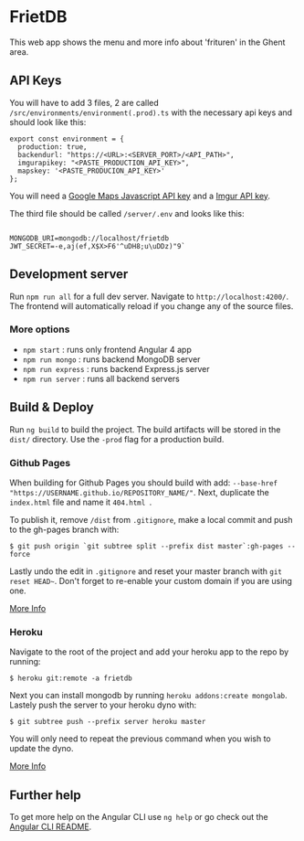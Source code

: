 # FrietDB

This web app shows the menu and more info about 'frituren' in the Ghent area.

## API Keys

You will have to add 3 files, 2 are called `/src/environments/environment(.prod).ts` with the necessary api keys and should look like this:

```
export const environment = {
  production: true,
  backendurl: "https://<URL>:<SERVER_PORT>/<API_PATH>",
  imgurapikey: "<PASTE_PRODUCTION_API_KEY>",
  mapskey: '<PASTE_PRODUCION_API_KEY>'
};
```
You will need a [Google Maps Javascript API key](https://developers.google.com/maps/documentation/javascript/get-api-key) and a [Imgur API key](https://apidocs.imgur.com/).

The third file should be called `/server/.env` and looks like this:

```

MONGODB_URI=mongodb://localhost/frietdb
JWT_SECRET=-e,aj(ef,X$X>F6'^uDH8;u\uDDz)"9`

```

## Development server

Run `npm run all` for a full dev server. Navigate to `http://localhost:4200/`. The frontend will automatically reload if you change any of the source files.

### More options

- `npm start` : runs only frontend Angular 4 app
- `npm run mongo` : runs backend MongoDB server
- `npm run express` : runs backend Express.js server
- `npm run server` : runs all backend servers

## Build & Deploy

Run `ng build` to build the project. The build artifacts will be stored in the `dist/` directory. Use the `-prod` flag for a production build.

### Github Pages

When building for Github Pages you should build with add: `--base-href "https://USERNAME.github.io/REPOSITORY_NAME/"`. Next, duplicate the `index.html` file and name it `404.html `.

To publish it, remove `/dist` from `.gitignore`, make a local commit and push to the gh-pages branch with:

```
$ git push origin `git subtree split --prefix dist master`:gh-pages --force
```

Lastly undo the edit in `.gitignore` and reset your master branch with `git reset HEAD~`.
Don't forget to re-enable your custom domain if you are using one.

[More Info](http://clontz.org/blog/2014/05/08/git-subtree-push-for-deployment/)

### Heroku

Navigate to the root of the project and add your heroku app to the repo by running:

```
$ heroku git:remote -a frietdb
```

Next you can install mongodb by running `heroku addons:create mongolab`. Lastely push the server to your heroku dyno with:

```
$ git subtree push --prefix server heroku master
```

You will only need to repeat the previous command when you wish to update the dyno.

[More Info](https://devcenter.heroku.com/articles/getting-started-with-nodejs)

## Further help

To get more help on the Angular CLI use `ng help` or go check out the [Angular CLI README](https://github.com/angular/angular-cli/blob/master/README.md).
